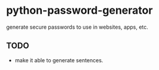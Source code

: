 # python-password-generator

 generate secure passwords to use in websites, apps, etc.

## TODO

* make it able to generate sentences.
